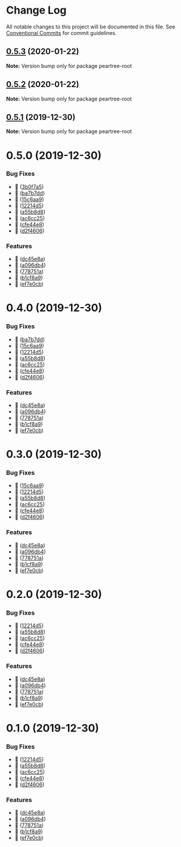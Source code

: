 # Change Log

All notable changes to this project will be documented in this file.
See [Conventional Commits](https://conventionalcommits.org) for commit guidelines.

## [0.5.3](https://github.com/elmpp/peartree/compare/peartree-root@0.5.2...peartree-root@0.5.3) (2020-01-22)

**Note:** Version bump only for package peartree-root





## [0.5.2](https://github.com/elmpp/peartree/compare/peartree-root@0.5.1...peartree-root@0.5.2) (2020-01-22)

**Note:** Version bump only for package peartree-root





## [0.5.1](https://github.com/elmpp/peartree/compare/peartree-root@0.5.0...peartree-root@0.5.1) (2019-12-30)

**Note:** Version bump only for package peartree-root





# 0.5.0 (2019-12-30)


### Bug Fixes

* 🐛 ([3b0f7a5](https://github.com/elmpp/peartree/commit/3b0f7a53973535ee1ea8c30ccd3bff600c56acbc))
* 🐛 ([ba7b7dd](https://github.com/elmpp/peartree/commit/ba7b7dd4a8fd3607de7d7b47ce4c4b65838eb104))
* 🐛 ([15c6aa9](https://github.com/elmpp/peartree/commit/15c6aa976a70a56090710cf59552259e0186216e))
* 🐛 ([12214d5](https://github.com/elmpp/peartree/commit/12214d5e679a62fa9e9925f2a6c6d592b4a0bc3a))
* 🐛 ([a55b8d8](https://github.com/elmpp/peartree/commit/a55b8d827e1e0c968c23b6c5750f778f609f35ee))
* 🐛 ([ac6cc25](https://github.com/elmpp/peartree/commit/ac6cc2528edaee132c8123965de700f4d0213a1d))
* 🐛 ([cfe44e8](https://github.com/elmpp/peartree/commit/cfe44e834e2cee14f2dae710a81e53d10b525f0e))
* 🐛 ([d2f4606](https://github.com/elmpp/peartree/commit/d2f46069fa1d0e8f3fef8cc4389cda7a8edc121b))


### Features

* 🎸 ([dc45e8a](https://github.com/elmpp/peartree/commit/dc45e8abfec408fe6d4488d3aa872eab2953efc6))
* 🎸 ([a096db4](https://github.com/elmpp/peartree/commit/a096db40c3b4e0a8b76de01ac08298a872490e9d))
* 🎸 ([778751a](https://github.com/elmpp/peartree/commit/778751a05d40dad3fa30bf02cea686c97db58fab))
* 🎸 ([b1cf8a9](https://github.com/elmpp/peartree/commit/b1cf8a906d5ac3d700fac3e5ecd0b0852bdbf60e))
* 🎸 ([ef7e0cb](https://github.com/elmpp/peartree/commit/ef7e0cb0f3aed1c703f0eea6b730dc2d872feff1))





# 0.4.0 (2019-12-30)


### Bug Fixes

* 🐛 ([ba7b7dd](https://github.com/elmpp/peartree/commit/ba7b7dd4a8fd3607de7d7b47ce4c4b65838eb104))
* 🐛 ([15c6aa9](https://github.com/elmpp/peartree/commit/15c6aa976a70a56090710cf59552259e0186216e))
* 🐛 ([12214d5](https://github.com/elmpp/peartree/commit/12214d5e679a62fa9e9925f2a6c6d592b4a0bc3a))
* 🐛 ([a55b8d8](https://github.com/elmpp/peartree/commit/a55b8d827e1e0c968c23b6c5750f778f609f35ee))
* 🐛 ([ac6cc25](https://github.com/elmpp/peartree/commit/ac6cc2528edaee132c8123965de700f4d0213a1d))
* 🐛 ([cfe44e8](https://github.com/elmpp/peartree/commit/cfe44e834e2cee14f2dae710a81e53d10b525f0e))
* 🐛 ([d2f4606](https://github.com/elmpp/peartree/commit/d2f46069fa1d0e8f3fef8cc4389cda7a8edc121b))


### Features

* 🎸 ([dc45e8a](https://github.com/elmpp/peartree/commit/dc45e8abfec408fe6d4488d3aa872eab2953efc6))
* 🎸 ([a096db4](https://github.com/elmpp/peartree/commit/a096db40c3b4e0a8b76de01ac08298a872490e9d))
* 🎸 ([778751a](https://github.com/elmpp/peartree/commit/778751a05d40dad3fa30bf02cea686c97db58fab))
* 🎸 ([b1cf8a9](https://github.com/elmpp/peartree/commit/b1cf8a906d5ac3d700fac3e5ecd0b0852bdbf60e))
* 🎸 ([ef7e0cb](https://github.com/elmpp/peartree/commit/ef7e0cb0f3aed1c703f0eea6b730dc2d872feff1))





# 0.3.0 (2019-12-30)


### Bug Fixes

* 🐛 ([15c6aa9](https://github.com/elmpp/peartree/commit/15c6aa976a70a56090710cf59552259e0186216e))
* 🐛 ([12214d5](https://github.com/elmpp/peartree/commit/12214d5e679a62fa9e9925f2a6c6d592b4a0bc3a))
* 🐛 ([a55b8d8](https://github.com/elmpp/peartree/commit/a55b8d827e1e0c968c23b6c5750f778f609f35ee))
* 🐛 ([ac6cc25](https://github.com/elmpp/peartree/commit/ac6cc2528edaee132c8123965de700f4d0213a1d))
* 🐛 ([cfe44e8](https://github.com/elmpp/peartree/commit/cfe44e834e2cee14f2dae710a81e53d10b525f0e))
* 🐛 ([d2f4606](https://github.com/elmpp/peartree/commit/d2f46069fa1d0e8f3fef8cc4389cda7a8edc121b))


### Features

* 🎸 ([dc45e8a](https://github.com/elmpp/peartree/commit/dc45e8abfec408fe6d4488d3aa872eab2953efc6))
* 🎸 ([a096db4](https://github.com/elmpp/peartree/commit/a096db40c3b4e0a8b76de01ac08298a872490e9d))
* 🎸 ([778751a](https://github.com/elmpp/peartree/commit/778751a05d40dad3fa30bf02cea686c97db58fab))
* 🎸 ([b1cf8a9](https://github.com/elmpp/peartree/commit/b1cf8a906d5ac3d700fac3e5ecd0b0852bdbf60e))
* 🎸 ([ef7e0cb](https://github.com/elmpp/peartree/commit/ef7e0cb0f3aed1c703f0eea6b730dc2d872feff1))





# 0.2.0 (2019-12-30)


### Bug Fixes

* 🐛 ([12214d5](https://github.com/elmpp/peartree/commit/12214d5e679a62fa9e9925f2a6c6d592b4a0bc3a))
* 🐛 ([a55b8d8](https://github.com/elmpp/peartree/commit/a55b8d827e1e0c968c23b6c5750f778f609f35ee))
* 🐛 ([ac6cc25](https://github.com/elmpp/peartree/commit/ac6cc2528edaee132c8123965de700f4d0213a1d))
* 🐛 ([cfe44e8](https://github.com/elmpp/peartree/commit/cfe44e834e2cee14f2dae710a81e53d10b525f0e))
* 🐛 ([d2f4606](https://github.com/elmpp/peartree/commit/d2f46069fa1d0e8f3fef8cc4389cda7a8edc121b))


### Features

* 🎸 ([dc45e8a](https://github.com/elmpp/peartree/commit/dc45e8abfec408fe6d4488d3aa872eab2953efc6))
* 🎸 ([a096db4](https://github.com/elmpp/peartree/commit/a096db40c3b4e0a8b76de01ac08298a872490e9d))
* 🎸 ([778751a](https://github.com/elmpp/peartree/commit/778751a05d40dad3fa30bf02cea686c97db58fab))
* 🎸 ([b1cf8a9](https://github.com/elmpp/peartree/commit/b1cf8a906d5ac3d700fac3e5ecd0b0852bdbf60e))
* 🎸 ([ef7e0cb](https://github.com/elmpp/peartree/commit/ef7e0cb0f3aed1c703f0eea6b730dc2d872feff1))





# 0.1.0 (2019-12-30)


### Bug Fixes

* 🐛 ([12214d5](https://github.com/elmpp/peartree/commit/12214d5e679a62fa9e9925f2a6c6d592b4a0bc3a))
* 🐛 ([a55b8d8](https://github.com/elmpp/peartree/commit/a55b8d827e1e0c968c23b6c5750f778f609f35ee))
* 🐛 ([ac6cc25](https://github.com/elmpp/peartree/commit/ac6cc2528edaee132c8123965de700f4d0213a1d))
* 🐛 ([cfe44e8](https://github.com/elmpp/peartree/commit/cfe44e834e2cee14f2dae710a81e53d10b525f0e))
* 🐛 ([d2f4606](https://github.com/elmpp/peartree/commit/d2f46069fa1d0e8f3fef8cc4389cda7a8edc121b))


### Features

* 🎸 ([dc45e8a](https://github.com/elmpp/peartree/commit/dc45e8abfec408fe6d4488d3aa872eab2953efc6))
* 🎸 ([a096db4](https://github.com/elmpp/peartree/commit/a096db40c3b4e0a8b76de01ac08298a872490e9d))
* 🎸 ([778751a](https://github.com/elmpp/peartree/commit/778751a05d40dad3fa30bf02cea686c97db58fab))
* 🎸 ([b1cf8a9](https://github.com/elmpp/peartree/commit/b1cf8a906d5ac3d700fac3e5ecd0b0852bdbf60e))
* 🎸 ([ef7e0cb](https://github.com/elmpp/peartree/commit/ef7e0cb0f3aed1c703f0eea6b730dc2d872feff1))
